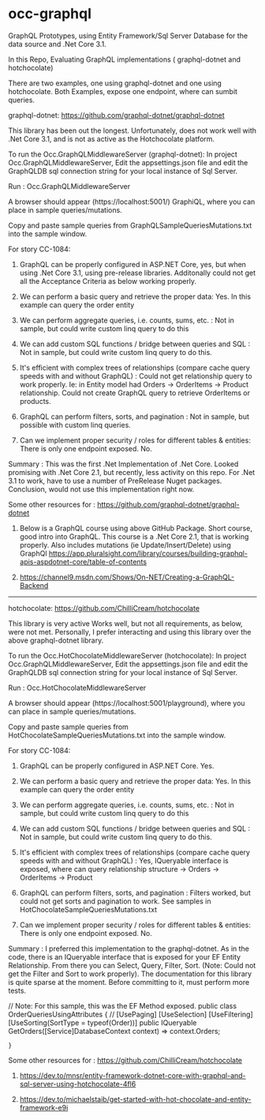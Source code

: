 # occ-graphql
GraphQL Prototypes, using Entity Framework/Sql Server Database for the data source and .Net Core 3.1. 

In this Repo, Evaluating GraphQL implementations ( graphql-dotnet and  hotchocolate)


There are two examples, one using graphql-dotnet and one using hotchocolate.
Both Examples, expose one endpoint, where can sumbit queries.

graphql-dotnet:
https://github.com/graphql-dotnet/graphql-dotnet

This library has been out the longest.
Unfortunately, does not work well with .Net Core 3.1, and is not as active as the Hotchocolate platform.

To run the Occ.GraphQLMiddlewareServer (graphql-dotnet):
In project Occ.GraphQLMiddlewareServer, Edit the appsettings.json file and edit the GraphQLDB sql connection string for your local instance of Sql Server.

Run : Occ.GraphQLMiddlewareServer 

A browser should appear (https://localhost:5001/) GraphiQL, where you can place in sample queries/mutations.

Copy and paste sample queries from GraphQLSampleQueriesMutations.txt into the sample window.

For story CC-1084:
1) GraphQL can be properly configured in ASP.NET Core, yes, but when using .Net Core 3.1, using pre-release libraries. Additonally could not get all the Acceptance Criteria as below working properly. 

2) We can perform a basic query and retrieve the proper data:
Yes. In this example can query the order entity

3) We can perform aggregate queries, i.e. counts, sums, etc. : Not in sample, but could write custom linq query to do this

4) We can add custom SQL functions / bridge between queries and SQL : Not in sample, but could write custom linq query to do this.

5) It's efficient with complex trees of relationships (compare cache query speeds with and without GraphQL) : Could not get relationship query to work properly. Ie: in Entity model had Orders -> OrderItems -> Product relationship. Could not create GraphQL query to retrieve OrderItems or products.

6) GraphQL can perform filters, sorts, and pagination : Not in sample, but possible with custom linq queries. 

7) Can we implement proper security / roles for different tables & entities: There is only one endpoint exposed. No.

Summary : This was the first .Net Implementation of .Net Core. Looked promising with .Net Core 2.1, but recently, less activity on this repo. For .Net 3.1 to work, have to use a number of PreRelease Nuget packages. Conclusion, would not use this implementation right now.

Some other resources for : https://github.com/graphql-dotnet/graphql-dotnet

1) Below is a GraphQL course using above GitHub Package. Short course, good intro into GraphQL. This course is a .Net Core 2.1, that is working properly. Also includes mutations (ie Update/Insert/Delete) using GraphQl 
https://app.pluralsight.com/library/courses/building-graphql-apis-aspdotnet-core/table-of-contents

2) https://channel9.msdn.com/Shows/On-NET/Creating-a-GraphQL-Backend


--------------------------------------------------------------------------

hotchocolate:
https://github.com/ChilliCream/hotchocolate

This library is very active
Works well, but not all requirements, as below, were not met.
Personally, I prefer interacting and using this library over the above graphql-dotnet library.

To run the Occ.HotChocolateMiddlewareServer (hotchocolate):
In project Occ.GraphQLMiddlewareServer, Edit the appsettings.json file and edit the GraphQLDB sql connection string for your local instance of Sql Server.

Run : Occ.HotChocolateMiddlewareServer

A browser should appear (https://localhost:5001/playground), where you can place in sample queries/mutations.

Copy and paste sample queries from HotChocolateSampleQueriesMutations.txt into the sample window.

For story CC-1084:
1) GraphQL can be properly configured in ASP.NET Core. 
Yes. 

2) We can perform a basic query and retrieve the proper data:
Yes. In this example can query the order entity

3) We can perform aggregate queries, i.e. counts, sums, etc. : Not in sample, but could write custom linq query to do this

4) We can add custom SQL functions / bridge between queries and SQL : Not in sample, but could write custom linq query to do this.

5) It's efficient with complex trees of relationships (compare cache query speeds with and without GraphQL) : Yes, IQueryable interface is exposed, where can query relationship structure -> Orders -> OrderItems -> Product

6) GraphQL can perform filters, sorts, and pagination : Filters worked, but could not get sorts and pagination to work. See samples in HotChocolateSampleQueriesMutations.txt  

7) Can we implement proper security / roles for different tables & entities: There is only one endpoint exposed. No.

Summary : I preferred this implementation to the graphql-dotnet.
As in the code, there is an IQueryable interface that is exposed for your EF Entity Relationship. From there you can Select, Query, Filter, Sort. (Note: Could not get the Filter and Sort to work properly). The documentation for this library is quite sparse at the moment. Before committing to it, must perform more tests.


// Note: For this sample, this was the EF Method exposed.
 public class OrderQueriesUsingAttributes
    {
      //  [UsePaging]
        [UseSelection]
        [UseFiltering]
        [UseSorting(SortType = typeof(Order))]
        public IQueryable<Order> GetOrders([Service]DatabaseContext context) =>
            context.Orders;

    }



Some other resources for : https://github.com/ChilliCream/hotchocolate

1) https://dev.to/mnsr/entity-framework-dotnet-core-with-graphql-and-sql-server-using-hotchocolate-4fl6

2) https://dev.to/michaelstaib/get-started-with-hot-chocolate-and-entity-framework-e9i





